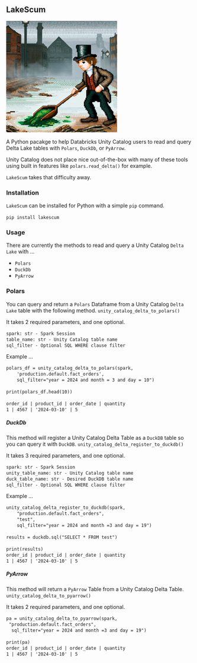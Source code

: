 ## LakeScum
<img src="https://github.com/danielbeach/lakescum/blob/main/imgs/lakescum.webp" width="300">

A Python pacakge to help Databricks Unity Catalog users to read and query
Delta Lake tables with `Polars`, `DuckDb`, or `PyArrow`.

Unity Catalog does not place nice out-of-the-box with many of
these tools using built in features like `polars.read_delta()` for
example.

`LakeScum` takes that difficulty away.

### Installation
`LakeScum` can be installed for Python with a simple `pip` command.

`pip install lakescum` 


### Usage
There are currently the methods to read and query a Unity Catalog `Delta Lake` with ...

- `Polars`
- `DuckDb`
- `PyArrow`


### Polars
You can query and return a `Polars` Dataframe from a Unity Catalog `Delta Lake` table with
the following method.
`unity_catalog_delta_to_polars()`

It takes 2 required parameters, and one optional.
```
spark: str - Spark Session 
table_name: str - Unity Catalog table name
sql_filter - Optional SQL WHERE clause filter
```

Example ...
```
polars_df = unity_catalog_delta_to_polars(spark, 
    'production.default.fact_orders',
    sql_filter="year = 2024 and month = 3 and day = 10")

print(polars_df.head(10))

order_id | product_id | order_date | quantity
1 | 4567 | '2024-03-10' | 5
```

##### DuckDb
This method will register a Unity Catalog Delta Table as a `DuckDB` table so you
can query it with `DuckDB`.
`unity_catalog_delta_register_to_duckdb()`

It takes 3 required parameters, and one optional.
```
spark: str - Spark Session 
unity_table_name: str - Unity Catalog table name
duck_table_name: str - Desired DuckDB table name
sql_filter - Optional SQL WHERE clause filter
```

Example ...
```
unity_catalog_delta_register_to_duckdb(spark, 
    "production.default.fact_orders",
    "test", 
    sql_filter="year = 2024 and month =3 and day = 19")

results = duckdb.sql("SELECT * FROM test")

print(results)
order_id | product_id | order_date | quantity
1 | 4567 | '2024-03-10' | 5
```

##### PyArrow
This method will return a `PyArrow` Table from a Unity Catalog Delta Table.
`unity_catalog_delta_to_pyarrow()`

It takes 2 required parameters, and one optional.

```
pa = unity_catalog_delta_to_pyarrow(spark,
 "production.default.fact_orders",
  sql_filter="year = 2024 and month =3 and day = 19")

print(pa)
order_id | product_id | order_date | quantity
1 | 4567 | '2024-03-10' | 5
```